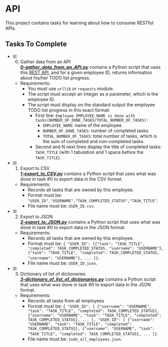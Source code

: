 # API

This project contains tasks for learning about how to consume RESTful APIs.

## Tasks To Complete

+ [x] 0. Gather data from an API<br/>_**[0-gather_data_from_an_API.py](0-gather_data_from_an_API.py)**_ contains a Python script that uses this [REST API](https://jsonplaceholder.typicode.com/), and for a given employee ID, returns information about his/her TODO list progress.
  + Requirements:
    + You must use `urllib` or `requests` module.
    + The script must accept an integer as a parameter, which is the employee ID.
    + The script must display on the standard output the employee TODO list progress in this exact format:
      + First line: `Employee EMPLOYEE_NAME is done with tasks(NUMBER_OF_DONE_TASKS/TOTAL_NUMBER_OF_TASKS):`
        + `EMPLOYEE_NAME`: name of the employee.
        + `NUMBER_OF_DONE_TASKS`: number of completed tasks.
        + `TOTAL_NUMBER_OF_TASKS`: total number of tasks, which is the sum of completed and non-completed tasks.
      + Second and N next lines display the title of completed tasks: `TASK_TITLE` (with 1 tabulation and 1 space before the `TASK_TITLE`).

+ [x] 1. Export to CSV<br/>_**[1-export_to_CSV.py](1-export_to_CSV.py)**_ contains a Python script that uses what was done in task #0 to export data in the CSV format.
  + Requirements:
    + Records all tasks that are owned by this employee.
    + Format must be: `"USER_ID","USERNAME","TASK_COMPLETED_STATUS","TASK_TITLE"`.
    + File name must be: `USER_ID.csv`.

+ [x] 2. Export to JSON<br/>_**[2-export_to_JSON.py](2-export_to_JSON.py)**_ contains a Python script that uses what was done in task #0 to export data in the JSON format.
  + Requirements:
    + Records all tasks that are owned by this employee.
    + Format must be: `{ "USER_ID": [{"task": "TASK_TITLE", "completed": TASK_COMPLETED_STATUS, "username": "USERNAME"}, {"task": "TASK_TITLE", "completed": TASK_COMPLETED_STATUS, "username": "USERNAME"}, ... ]}`.
    + File name must be: `USER_ID.json`.

+ [x] 3. Dictionary of list of dictionaries<br/>_**[3-dictionary_of_list_of_dictionaries.py](3-dictionary_of_list_of_dictionaries.py)**_ contains a Python script that uses what was done in task #0 to export data in the JSON format.
  + Requirements:
    + Records all tasks from all employees
    + Format must be: `{ "USER_ID": [ {"username": "USERNAME", "task": "TASK_TITLE", "completed": TASK_COMPLETED_STATUS}, {"username": "USERNAME", "task": "TASK_TITLE", "completed": TASK_COMPLETED_STATUS}, ... ], "USER_ID": [ {"username": "USERNAME", "task": "TASK_TITLE", "completed": TASK_COMPLETED_STATUS}, {"username": "USERNAME", "task": "TASK_TITLE", "completed": TASK_COMPLETED_STATUS}, ... ]}`.
    + File name must be: `todo_all_employees.json`.
